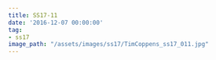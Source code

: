 ```yaml
---
title: SS17-11
date: '2016-12-07 00:00:00'
tag:
- ss17
image_path: "/assets/images/ss17/TimCoppens_ss17_011.jpg"
---
```

